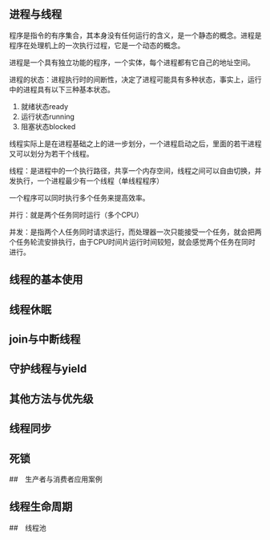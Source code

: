 ## 进程与线程
程序是指令的有序集合，其本身没有任何运行的含义，是一个静态的概念。进程是程序在处理机上的一次执行过程，它是一个动态的概念。

进程是一个具有独立功能的程序，一个实体，每个进程都有它自己的地址空间。

进程的状态：进程执行时的间断性，决定了进程可能具有多种状态，事实上，运行中的进程具有以下三种基本状态。

1. 就绪状态ready
2. 运行状态running
3. 阻塞状态blocked

线程实际上是在进程基础之上的进一步划分，一个进程启动之后，里面的若干进程又可以划分为若干个线程。

线程：是进程中的一个执行路径，共享一个内存空间，线程之间可以自由切换，并发执行，一个进程最少有一个线程（单线程程序）

一个程序可以同时执行多个任务来提高效率。

并行：就是两个任务同时运行（多个CPU）

并发：是指两个人任务同时请求运行，而处理器一次只能接受一个任务，就会把两个任务轮流安排执行，由于CPU时间片运行时间较短，就会感觉两个任务在同时进行。

## 线程的基本使用

## 线程休眠

## join与中断线程

## 守护线程与yield

## 其他方法与优先级

## 线程同步

## 死锁

##　生产者与消费者应用案例

## 线程生命周期

##　线程池
